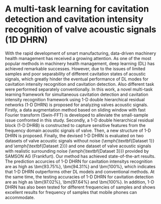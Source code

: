 # A multi-task learning for cavitation detection and cavitation intensity recognition of valve acoustic signals (1D DHRN)
With the rapid development of smart manufacturing, data-driven machinery health management has received a growing attention. As one of the most popular methods in machinery health management, deep learning (DL) has achieved remarkable successes. However, due to the issues of limited samples and poor separability of different cavitation states of acoustic signals, which greatly hinder the eventual performance of DL modes for cavitation intensity recognition and cavitation detection. Also different task were performed separately conventionally. In this work, a novel multi-task learning framework for simultaneous cavitation detection and  cavitation intensity recognition framework using 1-D double hierarchical residual networks (1-D DHRN) is proposed for analyzing valves acoustic signals. Firstly, a data augmentation method based on sliding window with fast Fourier transform (Swin-FFT) is developed to alleviate the small-sample issue confronted in this study. Secondly, a 1-D double hierarchical residual block (1-D DHRB) is constructed to capture sensitive features from the frequency domain acoustic signals of valve. Then, a new structure of 1-D DHRN is proposed. Finally, the devised 1-D DHRN is evaluated on two datasets of valve acoustic signals without noise (\emph{\textbf{Dataset 1}} and \emph{\textbf{Dataset 2}}) and one dataset of valve acoustic signals with realistic surrounding noise (\emph{\textbf{Dataset 3}}) provided by SAMSON AG (Frankfurt). Our method has achieved state-of-the-art results. The prediction accurcies of 1-D DHRN for cavitation intensitys recognition are as high as \bm{$93.75\%$}, \bm{$94.31\%$} and \bm{$100\%$}, which indicates that 1-D DHRN outperforms other DL models and conventional methods. At the same time, the testing accuracies of 1-D DHRN for cavitation detection are as high as \bm{$97.02\%$}, \bm{$97.64\%$} and \bm{$100\%$}. In addition, 1-D DHRN has also been tested for different frequencies of samples and shows excellent results for frequency of samples that mobile phones can accommodate.
